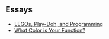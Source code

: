 ## Essays

- [LEGOs, Play-Doh, and Programming](https://weblog.jamisbuck.org/2008/11/9/legos-play-doh-and-programming)
- [What Color is Your Function?](https://journal.stuffwithstuff.com/2015/02/01/what-color-is-your-function/)
